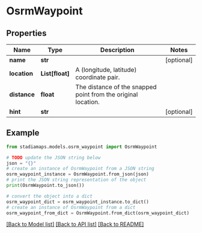 # OsrmWaypoint


## Properties

Name | Type | Description | Notes
------------ | ------------- | ------------- | -------------
**name** | **str** |  | [optional] 
**location** | **List[float]** | A (longitude, latitude) coordinate pair. | 
**distance** | **float** | The distance of the snapped point from the original location. | 
**hint** | **str** |  | [optional] 

## Example

```python
from stadiamaps.models.osrm_waypoint import OsrmWaypoint

# TODO update the JSON string below
json = "{}"
# create an instance of OsrmWaypoint from a JSON string
osrm_waypoint_instance = OsrmWaypoint.from_json(json)
# print the JSON string representation of the object
print(OsrmWaypoint.to_json())

# convert the object into a dict
osrm_waypoint_dict = osrm_waypoint_instance.to_dict()
# create an instance of OsrmWaypoint from a dict
osrm_waypoint_from_dict = OsrmWaypoint.from_dict(osrm_waypoint_dict)
```
[[Back to Model list]](../README.md#documentation-for-models) [[Back to API list]](../README.md#documentation-for-api-endpoints) [[Back to README]](../README.md)


